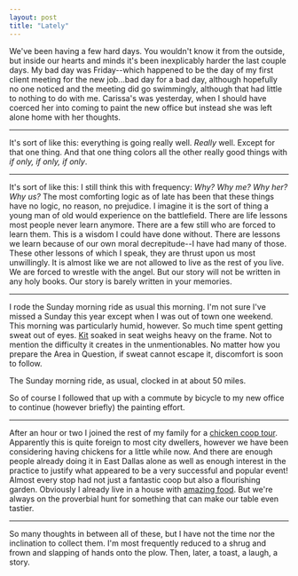 ```yaml
---
layout: post
title: "Lately"
---
```


We've been having a few hard days. You wouldn't know it from the outside, but inside our hearts and minds it's been inexplicably harder the last couple days. My bad day was Friday--which happened to be the day of my first client meeting for the new job...bad day for a bad day, although hopefully no one noticed and the meeting did go swimmingly, although that had little to nothing to do with me. Carissa's was yesterday, when I should have coerced her into coming to paint the new office but instead she was left alone home with her thoughts.

---

It's sort of like this: everything is going really well. _Really_ well. Except for that one thing. And that one thing colors all the other really good things with _if only, if only, if only_.

---

It's sort of like this: I still think this with frequency: _Why? Why me? Why her? Why us?_ The most comforting logic as of late has been that these things have no logic, no reason, no prejudice. I imagine it is the sort of thing a young man of old would experience on the battlefield. There are life lessons most people never learn anymore. There are a few still who are forced to learn them. This is a wisdom I could have done without. There are lessons we learn because of our own moral decrepitude--I have had many of those. These other lessons of which I speak, they are thrust upon us most unwillingly. It is almost like we are not allowed to live as the rest of you live. We are forced to wrestle with the angel. But our story will not be written in any holy books. Our story is barely written in your memories.

---

I rode the Sunday morning ride as usual this morning. I'm not sure I've missed a Sunday this year except when I was out of town one weekend. This morning was particularly humid, however. So much time spent getting sweat out of eyes. [Kit](http://kotori.bostonbiker.org/2008/11/22/reflection-on-the-meanings-of-kits/) soaked in seat weighs heavy on the frame. Not to mention the difficulty it creates in the unmentionables. No matter how you prepare the Area in Question, if sweat cannot escape it, discomfort is soon to follow.

The Sunday morning ride, as usual, clocked in at about 50 miles.

So of course I followed that up with a commute by bicycle to my new office to continue (however briefly) the painting effort.

---

After an hour or two I joined the rest of my family for a [chicken coop tour](http://apeepatthecoops.blogspot.com/). Apparently this is quite foreign to most city dwellers, however we have been considering having chickens for a little while now. And there are enough people already doing it in East Dallas alone as well as enough interest in the practice to justify what appeared to be a very successful and popular event! Almost every stop had not just a fantastic coop but also a flourishing garden. Obviously I already live in a house with [amazing food](http://carissabyers.blogspot.com/search/label/food). But we're always on the proverbial hunt for something that can make our table even tastier.

---

So many thoughts in between all of these, but I have not the time nor the inclination to collect them. I'm most frequently reduced to a shrug and frown and slapping of hands onto the plow. Then, later, a toast, a laugh, a story.

